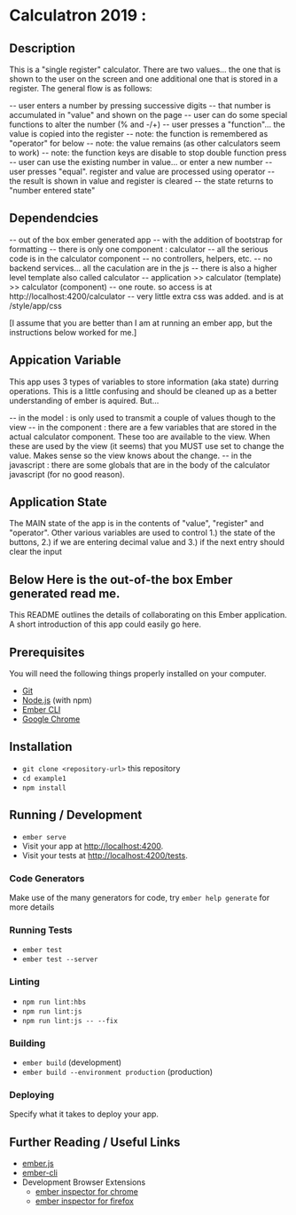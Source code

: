 # Calculatron 2019 :

## Description

This is a "single register" calculator.  There are two values... the one that is shown to the user on the screen and one additional one that is stored in a register.  The general flow is as follows:

-- user enters a number by pressing successive digits
-- that number is accumulated in "value" and shown on the page
-- user can do some special functions to alter the number (% and -/+)
-- user presses a "function"... the value is copied into the register
-- note: the function is remembered as "operator" for below
-- note: the value remains (as other calculators seem to work)
-- note: the function keys are disable to stop double function press
-- user can use the existing number in value... or enter a new number
-- user presses "equal".  register and value are processed using operator
-- the result is shown in value and register is cleared
-- the state returns to "number entered state"

## Dependendcies

-- out of the box ember generated app
-- with the addition of bootstrap for formatting
-- there is only one component : calculator
-- all the serious code is in the calculator component
-- no controllers, helpers, etc.
-- no backend services... all the caculation are in the js
-- there is also a higher level template also called calculator
-- application >> calculator (template) >> calculator (component)
-- one route. so access is at http://localhost:4200/calculator
-- very little extra css was added. and is at /style/app/css

[I assume that you are better than I am at running an ember app, but the instructions below worked for me.]

## Appication Variable

This app uses 3 types of variables to store information (aka state) durring operations.  This is a little confusing and should be cleaned up as a better understanding of ember is aquired.  But...

-- in the model : is only used to transmit a couple of values though to the view
-- in the component : there are a few variables that are stored in the actual calculator component.  These too are available to the view.  When these are used by the view (it seems) that you MUST use set to change the value.  Makes sense so the view knows about the change.
-- in the javascript : there are some globals that are in the body of the calculator javascript (for no good reason).

## Application State

The MAIN state of the app is in the contents of "value", "register" and "operator".  Other various variables are used to control 1.) the state of the buttons, 2.) if we are entering decimal value and 3.) if the next entry should clear the input

## Below Here is the out-of-the box Ember generated read me.

This README outlines the details of collaborating on this Ember application.
A short introduction of this app could easily go here.

## Prerequisites

You will need the following things properly installed on your computer.

* [Git](https://git-scm.com/)
* [Node.js](https://nodejs.org/) (with npm)
* [Ember CLI](https://ember-cli.com/)
* [Google Chrome](https://google.com/chrome/)

## Installation

* `git clone <repository-url>` this repository
* `cd example1`
* `npm install`

## Running / Development

* `ember serve`
* Visit your app at [http://localhost:4200](http://localhost:4200).
* Visit your tests at [http://localhost:4200/tests](http://localhost:4200/tests).

### Code Generators

Make use of the many generators for code, try `ember help generate` for more details

### Running Tests

* `ember test`
* `ember test --server`

### Linting

* `npm run lint:hbs`
* `npm run lint:js`
* `npm run lint:js -- --fix`

### Building

* `ember build` (development)
* `ember build --environment production` (production)

### Deploying

Specify what it takes to deploy your app.

## Further Reading / Useful Links

* [ember.js](https://emberjs.com/)
* [ember-cli](https://ember-cli.com/)
* Development Browser Extensions
  * [ember inspector for chrome](https://chrome.google.com/webstore/detail/ember-inspector/bmdblncegkenkacieihfhpjfppoconhi)
  * [ember inspector for firefox](https://addons.mozilla.org/en-US/firefox/addon/ember-inspector/)
